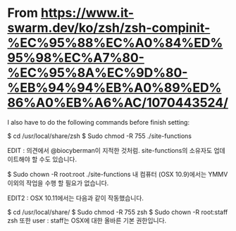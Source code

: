 # From https://www.it-swarm.dev/ko/zsh/zsh-compinit-%EC%95%88%EC%A0%84%ED%95%98%EC%A7%80-%EC%95%8A%EC%9D%80-%EB%94%94%EB%A0%89%ED%86%A0%EB%A6%AC/1070443524/
I also have to do the following commands before finish setting:


$ cd /usr/local/share/zsh
$ Sudo chmod -R 755 ./site-functions

EDIT : 의견에서 @biocyberman이 지적한 것처럼. site-functions의 소유자도 업데이트해야 할 수도 있습니다.

$ Sudo chown -R root:root ./site-functions
내 컴퓨터 (OSX 10.9)에서는 YMMV 이외의 작업을 수행 할 필요가 없습니다.

EDIT2 : OSX 10.11에서는 다음과 같이 작동했습니다.

$ cd /usr/local/share/
$ Sudo chmod -R 755 zsh
$ Sudo chown -R root:staff zsh
또한 user : staff는 OSX에 대한 올바른 기본 권한입니다.
